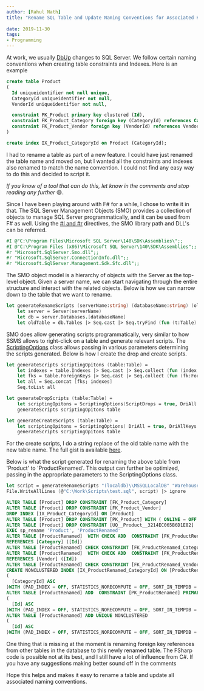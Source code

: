 ```yaml
---
author: [Rahul Nath]
title: "Rename SQL Table and Update Naming Conventions for Associated Keys and Constraints"
  
date: 2019-11-30
tags:
- Programming
---
```


At work, we usually [DbUp](https://dbup.github.io/) changes to SQL Server. We follow certain naming conventions when creating table constraints and Indexes. Here is an example 

``` sql
create table Product
(
  Id uniqueidentifier not null unique,
  CategoryId uniqueidentifier not null,
  VendorId uniqueidentifier not null,

  constraint PK_Product primary key clustered (Id),
  constraint FK_Product_Category foreign key (CategoryId) references Category (Id),
  constraint FK_Product_Vendor foreign key (VendorId) references Vendor (Id)
)

create index IX_Product_CategoryId on Product (CategoryId);
```

I had to rename a table as part of a new feature. I could have just renamed the table name and moved on, but I wanted all the constraints and indexes also renamed to match the name convention. I could not find any easy way to do this and decided to script it. 

*If you know of a tool that can do this, let know in the comments and stop reading any further* :smile:.

Since I have been playing around with F# for a while, I chose to write it in that. The SQL Server Management Objects (SMO) provides a collection of objects to manage SQL Server programmatically, and it can be used from F# as well. Using the [#I and #r](https://docs.microsoft.com/en-us/dotnet/fsharp/tutorials/fsharp-interactive/#differences-between-the-interactive-scripting-and-compiled-environments) directives, the SMO library path and DLL's can be referred.

``` FSharp
#I @"C:\Program Files\Microsoft SQL Server\140\SDK\Assemblies\";;
#I @"C:\Program Files (x86)\Microsoft SQL Server\140\SDK\Assemblies";;
#r "Microsoft.SqlServer.Smo.dll";;
#r "Microsoft.SqlServer.ConnectionInfo.dll";;
#r "Microsoft.SqlServer.Management.Sdk.Sfc.dll";;
```

The SMO object model is a hierarchy of objects with the Server as the top-level object. Given a server name, we can start navigating through the entire structure and interact with the related objects. Below is how we can narrow down to the table that we want to rename.

``` FSharp
let generateRenameScripts (serverName:string) (databaseName:string) (oldTableName:string) newTableName = 
    let server = Server(serverName)
    let db = server.Databases.[databaseName]
    let oldTable = db.Tables |> Seq.cast |> Seq.tryFind (fun (t:Table) -> t.Name = oldTableName)
```

SMO does allow generating scripts programmatically, very similar to how SSMS allows to right-click on a table and generate relevant scripts. The [ScriptingOptions](https://docs.microsoft.com/en-us/dotnet/api/microsoft.sqlserver.management.smo.scriptingoptions?view=sql-smo-140.17283.0) class allows passing in various parameters determining the scripts generated. Below is how I create the drop and create scripts.

``` FSharp
let generateScripts scriptingOpitons (table:Table) = 
    let indexes = table.Indexes |> Seq.cast |> Seq.collect (fun (index:Index) -> (index.Script scriptingOpitons |> Seq.cast<string>)) 
    let fks = table.ForeignKeys |> Seq.cast |> Seq.collect (fun (fk:ForeignKey) -> fk.Script scriptingOpitons |> Seq.cast<string>)
    let all = Seq.concat [fks; indexes]
    Seq.toList all

let generateDropScripts (table:Table) =
    let scriptingOpitons = ScriptingOptions(ScriptDrops = true, DriAll = true, DriAllKeys = true, DriPrimaryKey = true, SchemaQualify = false)
    generateScripts scriptingOpitons table

let generateCreateScripts (table:Table) =
    let scriptingOpitons = ScriptingOptions( DriAll = true, DriAllKeys = true, DriPrimaryKey = true, SchemaQualify = false)
    generateScripts scriptingOpitons table
```

For the create scripts, I do a string replace of the old table name with the new table name. The full gist is available [here](https://gist.github.com/rahulpnath/ffb2d67cf094d682c394faf11477323d). 

Below is what the script generated for renaming the above table from 'Product' to 'ProductRenamed'. This output can further be optimized, passing in the appropriate parameters to the ScriptingOptions class.

``` fsharp
let script = generateRenameScripts "(localdb)\\MSSQLLocalDB" "Warehouse" "Product" "ProductRenamed"
File.WriteAllLines (@"C:\Work\Scripts\test.sql", script) |> ignore
```

``` sql
ALTER TABLE [Product] DROP CONSTRAINT [FK_Product_Category]
ALTER TABLE [Product] DROP CONSTRAINT [FK_Product_Vendor]
DROP INDEX [IX_Product_CategoryId] ON [Product]
ALTER TABLE [Product] DROP CONSTRAINT [PK_Product] WITH ( ONLINE = OFF )
ALTER TABLE [Product] DROP CONSTRAINT [UQ__Product__3214EC065B6D1E82]
EXEC sp_rename 'Product', 'ProductRenamed'
ALTER TABLE [ProductRenamed]  WITH CHECK ADD  CONSTRAINT [FK_ProductRenamed_Category] FOREIGN KEY([CategoryId])
REFERENCES [Category] ([Id])
ALTER TABLE [ProductRenamed] CHECK CONSTRAINT [FK_ProductRenamed_Category]
ALTER TABLE [ProductRenamed]  WITH CHECK ADD  CONSTRAINT [FK_ProductRenamed_Vendor] FOREIGN KEY([VendorId])
REFERENCES [Vendor] ([Id])
ALTER TABLE [ProductRenamed] CHECK CONSTRAINT [FK_ProductRenamed_Vendor]
CREATE NONCLUSTERED INDEX [IX_ProductRenamed_CategoryId] ON [ProductRenamed]
(
  [CategoryId] ASC
)WITH (PAD_INDEX = OFF, STATISTICS_NORECOMPUTE = OFF, SORT_IN_TEMPDB = OFF, DROP_EXISTING = OFF, ONLINE = OFF, ALLOW_ROW_LOCKS = ON, ALLOW_PAGE_LOCKS = ON) ON [PRIMARY]
ALTER TABLE [ProductRenamed] ADD  CONSTRAINT [PK_ProductRenamed] PRIMARY KEY CLUSTERED 
(
  [Id] ASC
)WITH (PAD_INDEX = OFF, STATISTICS_NORECOMPUTE = OFF, SORT_IN_TEMPDB = OFF, IGNORE_DUP_KEY = OFF, ONLINE = OFF, ALLOW_ROW_LOCKS = ON, ALLOW_PAGE_LOCKS = ON) ON [PRIMARY]
ALTER TABLE [ProductRenamed] ADD UNIQUE NONCLUSTERED 
(
  [Id] ASC
)WITH (PAD_INDEX = OFF, STATISTICS_NORECOMPUTE = OFF, SORT_IN_TEMPDB = OFF, IGNORE_DUP_KEY = OFF, ONLINE = OFF, ALLOW_ROW_LOCKS = ON, ALLOW_PAGE_LOCKS = ON) ON [PRIMARY]
```
One thing that is missing at the moment is renaming foreign key references from other tables in the database to this newly renamed table. The FSharp code is possible not at its best, and I still have a lot of influence from C#. If you have any suggestions making better sound off in the comments

Hope this helps and makes it easy to rename a table and update all associated naming conventions.
